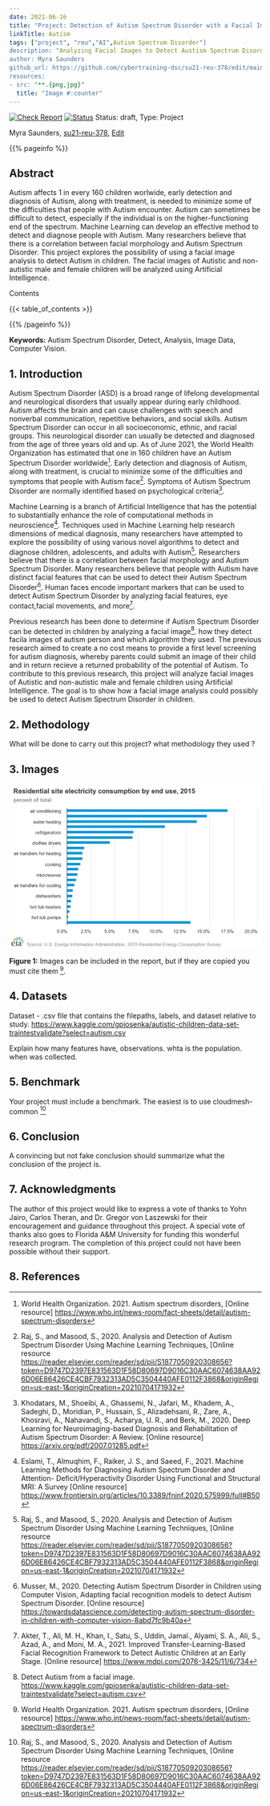 ```yaml
---
date: 2021-06-16
title: "Project: Detection of Autism Spectrum Disorder with a Facial Image using Artificial Intelligence"
linkTitle: Autism
tags: ["project", "reu","AI",Autism Spectrum Disorder"]
description: "Analyzing Facial Images to Detect Austism Spectrum Disorder using AI"
author: Myra Saunders
github_url: https://github.com/cybertraining-dsc/su21-reu-378/edit/main/project/index.md
resources:
- src: "**.{png,jpg}"
  title: "Image #:counter"
---
```


[![Check Report](https://github.com/cybertraining-dsc/su21-reu-378/workflows/Check%20Report/badge.svg)](https://github.com/cybertraining-dsc/su21-reu-378/actions)
[![Status](https://github.com/cybertraining-dsc/su21-reu-378/workflows/Status/badge.svg)](https://github.com/cybertraining-dsc/su21-reu-378/actions)
Status: draft, Type: Project


Myra Saunders, [su21-reu-378](https://github.com/cybertraining-dsc/su21-reu-378), [Edit](https://github.com/cybertraining-dsc/su21-reu-378/blob/main/project/index.md)

{{% pageinfo %}}

## Abstract

Autism affects 1 in every 160 children worlwide, early detection and diagnosis of Autism, along with treatment, is needed to minimize some of the difficulties that people with Autism encounter. Autism can sometimes be difficult to detect, especially if the individual is on the higher-functioning end of the spectrum. Machine Learning can develop an effective method to detect and diagnose people with Autism. Many researchers believe that there is a correlation between facial morphology and Autism Spectrum Disorder. This project explores the possibility of using a facial image analysis to detect Autism in children. The facial images of Autistic and non-autistic male and female children will be analyzed using Artificial Intelligence.

Contents

{{< table_of_contents >}}

{{% /pageinfo %}}

**Keywords:** Autism Spectrum Disorder, Detect, Analysis, Image Data, Computer Vision. 

## 1. Introduction

Autism Spectrum Disorder (ASD) is a broad range of lifelong developmental and neurological disorders that usually appear during early childhood. Autism affects the brain and can cause challenges with speech and nonverbal communication, repetitive behaviors, and social skills. Autism Spectrum Disorder can occur in all socioeconomic, ethnic, and racial groups. This neurological disorder can usually be detected and diagnosed from the age of three years old and up. As of June 2021, the World Health Organization has estimated that one in 160 children have an Autism Spectrum Disorder worldwide[^1]. Early detection and diagnosis of Autism, along with treatment, is crucial to minimize some of the difficulties and symptoms that people with Autism face[^2]. Symptoms of Autism Spectrum Disorder are normally identified based on psychological criteria[^3]. 

Machine Learning is a branch of Artificial Intelligence that has the potential to substantially enhance the role of computational methods in neuroscience[^4].  Techniques used in Machine Learning help research dimensions of medical diagnosis, many researchers have attempted to explore the possibility of using various novel algorithms to detect and diagnose children, adolescents, and adults with Autism[^2]. Researchers believe that there is a correlation between facial morphology and Autism Spectrum Disorder. Many researchers believe that people with Autism have distinct facial features that can be used to detect their Autism Spectrum Disorder[^5]. Human faces encode important markers that can be used to detect Autism Spectrum Disorder by analyzing facial features, eye contact,facial movements, and more[^6]. 

Previous research has been done to determine if Autism Spectrum Disorder can be detected in children by analyzing a facial image[^7]. how they detect facila images of autism person and which algorithm they used. The previous research aimed to create a no cost means to provide a first level screening for autism diagnosis, whereby parents could submit an image of their child and in return recieve a returned probability of the potential of Autism. To contribute to this previous research, this project will analyze facial images of Autistic and non-autistic male and female children using Artificial Intelligence. The goal is to show how a facial image analysis could possibly be used to detect Autism Spectrum Disorder in children. 

## 2. Methodology

What will be done to carry out this project? what methodology they used ? 

## 3. Images

![Figure 1](https://github.com/cybertraining-dsc/fa20-523-314/raw/main/project/images/chart.png)

**Figure 1:** Images can be included in the report, but if they are copied you must cite them [^1].

## 4. Datasets

Dataset - .csv file that contains the filepaths, labels, and dataset relative to study.
https://www.kaggle.com/gpiosenka/autistic-children-data-set-traintestvalidate?select=autism.csv

Explain how many features have, observations. whta is the population. when was collected. 

## 5. Benchmark

Your project must include a benchmark. The easiest is to use cloudmesh-common [^2]
 
## 6. Conclusion

A convincing but not fake conclusion should summarize what the conclusion of the project is.

## 7. Acknowledgments

The author of this project would like to express a vote of thanks to Yohn Jairo, Carlos Theran, and Dr. Gregor von Laszewski for their encouragement and guidance throughout this project. A special vote of thanks also goes to Florida A&M University for funding this wonderful research program. The completion of this project could not have been possible without their support.

## 8. References

[^1]: World Health Organization. 2021. Autism spectrum disorders, [Online resource] <https://www.who.int/news-room/fact-sheets/detail/autism-spectrum-disorders>

[^2]: Raj, S., and Masood, S., 2020. Analysis and Detection of Autism Spectrum Disorder Using Machine Learning Techniques, [Online resource <https://reader.elsevier.com/reader/sd/pii/S1877050920308656?token=D9747D2397E831563D1F58D80697D9016C30AAC6074638AA926D06E86426CE4CBF7932313AD5C3504440AFE0112F3868&originRegion=us-east-1&originCreation=20210704171932>

[^3]: Khodatars, M., Shoeibi, A., Ghassemi, N., Jafari, M., Khadem, A., Sadeghi, D., Moridian, P., Hussain, S., Alizadehsani, R., Zare, A., Khosravi, A., Nahavandi, S., Acharya, U. R., and Berk, M., 2020. Deep Learning for Neuroimaging-based Diagnosis and Rehabilitation of Autism Spectrum Disorder: A Review. [Online resource] <https://arxiv.org/pdf/2007.01285.pdf>

[^4]: Eslami, T., Almuqhim, F., Raiker, J. S., and Saeed, F., 2021. Machine Learning Methods for Diagnosing Autism Spectrum Disorder and Attention- Deficit/Hyperactivity Disorder Using Functional and Structural MRI: A Survey [Online resource] <https://www.frontiersin.org/articles/10.3389/fninf.2020.575999/full#B50>

[^5]: Musser, M., 2020. Detecting Autism Spectrum Disorder in Children using Computer Vision, Adapting facial recognition models to detect Autism Spectrum Disorder. [Online resource] <https://towardsdatascience.com/detecting-autism-spectrum-disorder-in-children-with-computer-vision-8abd7fc9b40a>

[^6]: Akter, T., Ali, M. H., Khan, I., Satu, S., Uddin, Jamal., Alyami, S. A., Ali, S., Azad, A., and Moni, M. A., 2021. Improved Transfer-Learning-Based Facial Recognition Framework to Detect Autistic Children at an Early Stage. [Online resource] <https://www.mdpi.com/2076-3425/11/6/734>

[^7]: Detect Autism from a facial image. <https://www.kaggle.com/gpiosenka/autistic-children-data-set-traintestvalidate?select=autism.csv>

